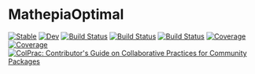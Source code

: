 # MathepiaOptimal

[![Stable](https://img.shields.io/badge/docs-stable-blue.svg)](https://Song921012.github.io/MathepiaOptimal.jl/stable)
[![Dev](https://img.shields.io/badge/docs-dev-blue.svg)](https://Song921012.github.io/MathepiaOptimal.jl/dev)
[![Build Status](https://github.com/Song921012/MathepiaOptimal.jl/actions/workflows/CI.yml/badge.svg?branch=main)](https://github.com/Song921012/MathepiaOptimal.jl/actions/workflows/CI.yml?query=branch%3Amain)
[![Build Status](https://travis-ci.com/Song921012/MathepiaOptimal.jl.svg?branch=main)](https://travis-ci.com/Song921012/MathepiaOptimal.jl)
[![Build Status](https://ci.appveyor.com/api/projects/status/github/Song921012/MathepiaOptimal.jl?svg=true)](https://ci.appveyor.com/project/Song921012/MathepiaOptimal-jl)
[![Coverage](https://codecov.io/gh/Song921012/MathepiaOptimal.jl/branch/main/graph/badge.svg)](https://codecov.io/gh/Song921012/MathepiaOptimal.jl)
[![Coverage](https://coveralls.io/repos/github/Song921012/MathepiaOptimal.jl/badge.svg?branch=main)](https://coveralls.io/github/Song921012/MathepiaOptimal.jl?branch=main)
[![ColPrac: Contributor's Guide on Collaborative Practices for Community Packages](https://img.shields.io/badge/ColPrac-Contributor's%20Guide-blueviolet)](https://github.com/SciML/ColPrac)
